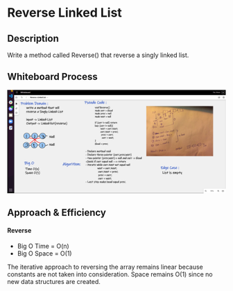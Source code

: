 ﻿# Reverse Linked List 

## Description

Write a method called Reverse() that reverse a singly linked list.



## Whiteboard Process
![Reverse - Whiteboard](Assest/Reverse.png)


## Approach & Efficiency
#### Reverse
- Big O Time = O(n) 
- Big O Space = O(1)


The iterative approach to reversing the array remains linear because constants are not taken 
into consideration. Space remains O(1) since no new data structures are created.

